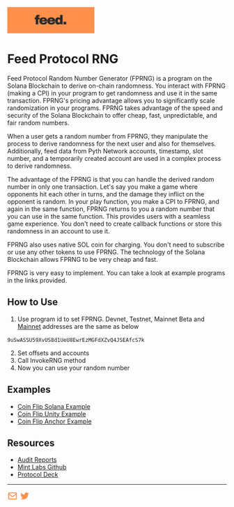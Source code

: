 <picture>
  <img alt="feed protocol banner" src="./banner.jpeg" width='200'>
</picture>

# Feed Protocol RNG

Feed Protocol Random Number Generator (FPRNG) is a program on the Solana Blockchain to derive on-chain randomness. You interact with FPRNG (making a CPI) in your program to get randomness and use it in the same transaction. FPRNG's pricing advantage allows you to significantly scale randomization in your programs. FPRNG takes advantage of the speed and security of the Solana Blockchain to offer cheap, fast, unpredictable, and fair random numbers.

When a user gets a random number from FPRNG, they manipulate the process to derive randomness for the next user and also for themselves. Additionally, feed data from Pyth Network accounts, timestamp, slot number, and a temporarily created account are used in a complex process to derive randomness.

The advantage of the FPRNG is that you can handle the derived random number in only one transaction. Let's say you make a game where opponents hit each other in turns, and the damage they inflict on the opponent is random. In your play function, you make a CPI to FPRNG, and again in the same function, FPRNG returns to you a random number that you can use in the same function. This provides users with a seamless game experience. You don't need to create callback functions or store this randomness in an account to use it.

FPRNG also uses native SOL coin for charging. You don't need to subscribe or use any other tokens to use FPRNG. The technology of the Solana Blockchain allows FPRNG to be very cheap and fast.

FPRNG is very easy to implement. You can take a look at example programs in the links provided.

## How to Use

1. Use program id to set FPRNG. Devnet, Testnet, Mainnet Beta and [Mainnet](https://solscan.io/account/9uSwASSU59XvUS8d1UeU8EwrEzMGFdXZvQ4JSEAfcS7k) addresses are the same as below
```
9uSwASSU59XvUS8d1UeU8EwrEzMGFdXZvQ4JSEAfcS7k
```

2. Set offsets and accounts
3. Call InvokeRNG method
4. Now you can use your random number

## Examples

 - [Coin Flip Solana Example](https://github.com/MintLabsDev/coin-flip-solana-example)
 - [Coin Flip Unity Example](https://github.com/MintLabsDev/coin-flip-unity-example)
 - [Coin Flip Anchor Example](https://github.com/MintLabsDev/coin-flip-anchor-example)

## Resources

 - [Audit Reports](./feed-protocol-public.pdf)
 - [Mint Labs Github](https://github.com/orgs/MintLabsDev)
 - [Protocol Deck](https://www.canva.com/design/DAGJgAPXgwM/-QXEVdOMUciOe-tsAw9W9w/edit)

---

[![Twitter](./mail.png)](mailto:hello@mintlabs.dev) [![Mail](./twitter.png)](https://x.com/feed_protocol)